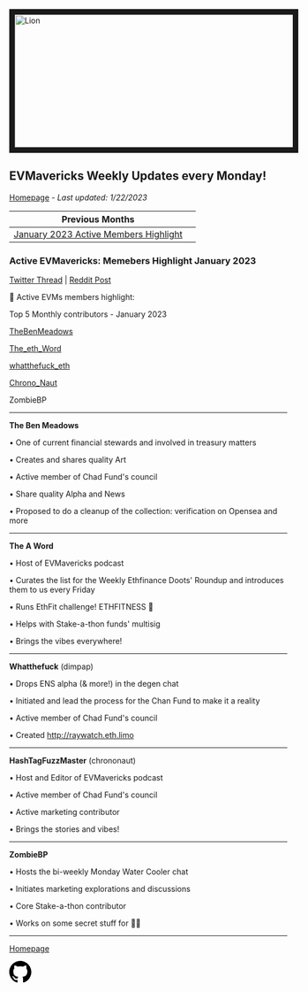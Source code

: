 <meta name="viewport" content="width=device-width,initial-scale=1">
<link rel="stylesheet" href="https://etheralpha.github.io/readme-themes/deep-blue.css">


    
<a href="https://looksrare.org/collections/0x7dDAA898D33D7aB252Ea5F89f96717c47B2fEE6e#items" target="_blank">
    <svg height="40" width="40" aria-hidden="true" viewBox="0 0 16 16" version="1.1" width="32" data-view-component="true" class="octicon octicon-mark-github v-align-left">
      <img src="https://i.imgur.com/aI3pPvn.png" 
alt="Lion" width="640" height="240" border=10" />
</a>    
                                            
                                      
                               
                                              
## EVMavericks Weekly Updates every Monday!
[Homepage](https://evmavericks-weekly.netlify.app) - *Last updated: 1/22/2023*

 

| Previous Months |   |
|--------------|---|
[January 2023 Active Members Highlight](https://members1--evmavericks-weekly.netlify.app)|

### Active EVMavericks: Memebers Highlight January 2023
                                              
[Twitter Thread](https://twitter.com/696_eth/status/1619596991264346114) | [Reddit Post](https://www.reddit.com/r/ethfinance/comments/10o0h5d/daily_general_discussion_january_29_2023/j6c599s/)
                                              
🦁 Active EVMs members highlight:

Top 5 Monthly contributors - January 2023

[TheBenMeadows](https://twitter.com/TheBenMeadows)

[The_eth_Word](https://twitter.com/The_eth_Word)

[whatthefuck_eth](https://twitter.com/whatthefuck_eth)

[Chrono_Naut](https://twitter.com/Chrono_Naut)

ZombieBP

------

**The Ben Meadows**


• One of current financial stewards and involved in treasury matters

• Creates and shares quality Art

• Active member of Chad Fund's council

• Share quality Alpha and News

• Proposed to do a cleanup of the collection: verification on Opensea and more

---

**The A Word**


• Host of EVMavericks podcast

• Curates the list for the Weekly Ethfinance Doots' Roundup and introduces them to us every Friday

• Runs EthFit challenge! ETHFITNESS 💪

• Helps with Stake-a-thon funds' multisig

• Brings the vibes everywhere!

---

**Whatthefuck** (dimpap)


• Drops ENS alpha (& more!) in the degen chat

• Initiated and lead the process for the Chan Fund to make it a reality

• Active member of Chad Fund's council

• Created http://raywatch.eth.limo

---
**HashTagFuzzMaster** (chrononaut)


• Host and Editor of EVMavericks podcast

• Active member of Chad Fund's council

• Active marketing contributor

• Brings the stories and vibes!

---

**ZombieBP**

• Hosts the bi-weekly Monday Water Cooler chat

• Initiates marketing explorations and discussions

• Core Stake-a-thon contributor

• Works on some secret stuff for 🦁👀

---
                                              
[Homepage](https://evmavericks-weekly.netlify.app)

    
<a id="github-link" href="https://github.com/etheralpha/evm-updates/" target="_blank">
  <svg height="40" width="40" aria-hidden="true" viewBox="0 0 16 16" version="1.1" width="32" data-view-component="true" class="octicon octicon-mark-github v-align-middle">
      <path fill-rule="evenodd" d="M8 0C3.58 0 0 3.58 0 8c0 3.54 2.29 6.53 5.47 7.59.4.07.55-.17.55-.38 0-.19-.01-.82-.01-1.49-2.01.37-2.53-.49-2.69-.94-.09-.23-.48-.94-.82-1.13-.28-.15-.68-.52-.01-.53.63-.01 1.08.58 1.23.82.72 1.21 1.87.87 2.33.66.07-.52.28-.87.51-1.07-1.78-.2-3.64-.89-3.64-3.95 0-.87.31-1.59.82-2.15-.08-.2-.36-1.02.08-2.12 0 0 .67-.21 2.2.82.64-.18 1.32-.27 2-.27.68 0 1.36.09 2 .27 1.53-1.04 2.2-.82 2.2-.82.44 1.1.16 1.92.08 2.12.51.56.82 1.27.82 2.15 0 3.07-1.87 3.75-3.65 3.95.29.25.54.73.54 1.48 0 1.07-.01 1.93-.01 2.2 0 .21.15.46.55.38A8.013 8.013 0 0016 8c0-4.42-3.58-8-8-8z"></path>
  </svg>
</a>



